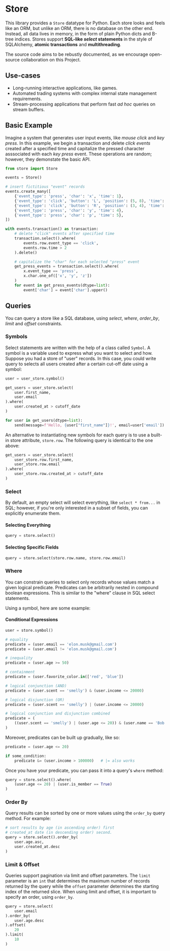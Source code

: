 # Store
This library provides a `Store` datatype for Python. Each store looks and feels
like an ORM, but unlike an ORM, there is no database on the other end. Instead,
all data lives in memory, in the form of plain Python dicts and B-tree indices.
Stores support **SQL-like _select_ statements** in the style of SQLAlchemy,
**atomic transactions** and **multithreading**.

The source code aims to be rebustly documented, as we encourage open-source
collaboration on this Project.

## Use-cases
- Long-running interactive applications, like games.
- Automated trading systems with complex internal state management requirements.
- Stream-processing applications that perform fast _ad hoc_ queries on stream buffers.

## Basic Example
Imagine a system that generates user input events, like _mouse click_ and _key
press_. In this example, we begin a transaction and delete _click events_
created after a specified time and capitalize the pressed character asssociated
with each _key press_ event. These operations are random; however, they
demonstate the basic API.

```python
from store import Store

events = Store()

# insert fictitious "event" records
events.create_many([
    {'event_type': 'press', 'char': 'x', 'time': 1},
    {'event_type': 'click', 'button': 'L', 'position': (5, 8), 'time': 2},
    {'event_type': 'click', 'button': 'R', 'position': (3, 4), 'time': 3},
    {'event_type': 'press', 'char': 'y', 'time': 4},
    {'event_type': 'press', 'char': 'p', 'time': 5},
])

with events.transaction() as transaction:
    # delete "click" events after specified time
    transaction.select().where(
        events.row.event_type == 'click',
        events.row.time > 2
    ).delete()

    # capitalize the "char" for each selected "press" event
    get_press_events = transaction.select().where(
        x.event_type == 'press',
        x.char.one_of(['x', 'y', 'z'])
    )
    for event in get_press_events(dtype=list):
        event['char'] = event['char'].upper()
```

## Queries
You can query a store like a SQL database, using _select_, _where_, _order_by_,
_limit_ and _offset_ constraints.

### Symbols
Select statements are written with the help of a class called `Symbol`. A symbol
is a variable used to express what you want to select and how. Suppose you had a
store of "user" records. In this case, you could write query to selects all
users created after a certain cut-off date using a symbol:

```python
user = user_store.symbol()

get_users = user_store.select(
    user.first_name,
    user.email
).where(
    user.created_at > cutoff_date
)

for user in get_users(dtype=list):
    send(message=f'Hello, {user["first_name"]}!', email=user['email'])
```

An alternative to instantiating new symbols for each query is to use a built-in
store attribute, `store.row`. The following query is identical to the one above:

```python
get_users = user_store.select(
    user_store.row.first_name,
    user_store.row.email
).where(
    user_store.row.created_at > cutoff_date
)
```

### Select
By default, an empty select will select everything, like `select * from...` in
SQL; however, if you're only interested in a subset of fields, you can
explicitly enumerate them.

#### Selecting Everything
```python
query = store.select()
```

#### Selecting Specific Fields
```python
query = store.select(store.row.name, store.row.email)
```

### Where
You can constrain queries to select only records whose values match a given
logical predicate. Predicates can be arbitrarily nested in compound boolean
expressions. This is similar to the "where" clause in SQL select statements.

Using a symbol, here are some example:

#### Conditional Expressions
```python
user = store.symbol()

# equality
predicate = (user.email == 'elon.musk@gmail.com')
predicate = (user.email != 'elon.musk@gmail.com')

# inequality
predicate = (user.age >= 50)

# containment
predicate = (user.favorite_color.in(['red', 'blue'])

# logical conjunction (AND)
predicate = (user.scent == 'smelly') & (user.income <= 20000)

# logical disjunction (OR)
predicate = (user.scent == 'smelly') | (user.income <= 20000)

# logical conjunction and disjunction combined
predicate = (
    ((user.scent == 'smelly') | (user.age <= 20)) & (user.name == 'Bob')
)
```

Moreover, predicates can be built up gradually, like so:

```python
predicate = (user.age <= 20)

if some_condition:
    predicate &= (user.income > 100000)   # |= also works
```

Once you have your predicate, you can pass it into a query's `where` method:

```python
query = store.select().where(
    (user.age <= 20) | (user.is_member == True)
)
```

### Order By
Query results can be sorted by one or more values using the `order_by` query
method. For example:

```python
# sort results by age (in ascending order) first
# created_at date (in descending order) second.
query = store.select().order_by(
    user.age.asc,
    user.created_at.desc
)
```

### Limit & Offset
Queries support pagination via limit and offset parameters. The `limit`
parameter is an `int` that determines the maximum number of records returned by
the query while the `offset` parameter determines the starting index of the
returned slice. When using limit and offset, it is important to specify an order, using
`order_by`.

```python
query = store.select(
    user.email
).order_by(
    user.age.desc
).offset(
    20
).limit(
    10
)
```